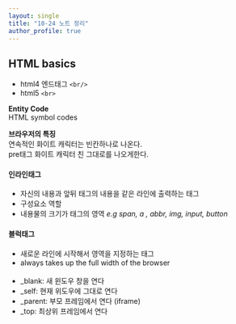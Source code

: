 ```yaml
---
layout: single
title: "10-24 노트 정리"
author_profile: true
---
```


## HTML basics

- html4 엔드태그 `<br/>`
- html5 `<br>`

**Entity Code**<br>
HTML symbol codes

**브라우저의 특징**<br>
연속적인 화이트 캐릭터는 빈칸하나로 나온다.<br>
pre태그 화이트 캐릭터 친 그대로를 나오게한다.

#### 인라인태그
- 자신의 내용과 앞뒤 태그의 내용을 같은 라인에 출력하는 태그
- 구성요소 역할
- 내용물의 크기가 태그의 영역
*e.g span, a , abbr, img, input, button*

#### 블럭태그
- 새로운 라인에 시작해서 영역을 지정하는 태그
- always takes up the full width of the browser
<br><br>
- _blank: 새 윈도우 창을 연다
- _self: 현재 위도우에 그대로 연다
- _parent: 부모 프레임에서 연다 (iframe)
- _top: 최상위 프레임에서 연다